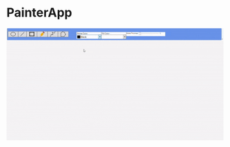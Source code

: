 # PainterApp
![PainterApp-Demo](https://github.com/HaseebIjaz/PainterApp/blob/master/PainterApp.gif)
